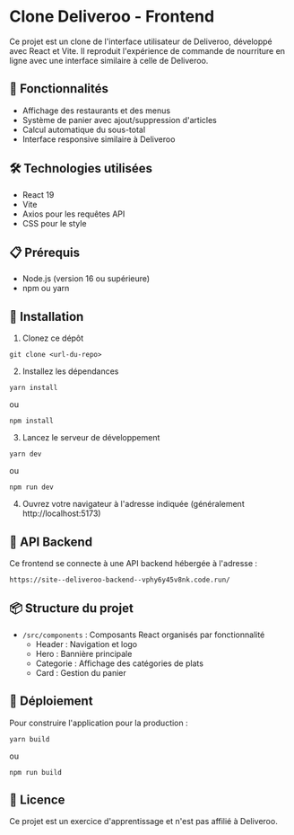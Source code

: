 # Clone Deliveroo - Frontend

Ce projet est un clone de l'interface utilisateur de Deliveroo, développé avec React et Vite. Il reproduit l'expérience de commande de nourriture en ligne avec une interface similaire à celle de Deliveroo.

## 🚀 Fonctionnalités

- Affichage des restaurants et des menus
- Système de panier avec ajout/suppression d'articles
- Calcul automatique du sous-total
- Interface responsive similaire à Deliveroo

## 🛠️ Technologies utilisées

- React 19
- Vite
- Axios pour les requêtes API
- CSS pour le style

## 📋 Prérequis

- Node.js (version 16 ou supérieure)
- npm ou yarn

## 🔧 Installation

1. Clonez ce dépôt

```
git clone <url-du-repo>
```

2. Installez les dépendances

```
yarn install
```

ou

```
npm install
```

3. Lancez le serveur de développement

```
yarn dev
```

ou

```
npm run dev
```

4. Ouvrez votre navigateur à l'adresse indiquée (généralement http://localhost:5173)

## 🔄 API Backend

Ce frontend se connecte à une API backend hébergée à l'adresse :

```
https://site--deliveroo-backend--vphy6y45v8nk.code.run/
```

## 📦 Structure du projet

- `/src/components` : Composants React organisés par fonctionnalité
  - Header : Navigation et logo
  - Hero : Bannière principale
  - Categorie : Affichage des catégories de plats
  - Card : Gestion du panier

## 🚀 Déploiement

Pour construire l'application pour la production :

```
yarn build
```

ou

```
npm run build
```

## 📝 Licence

Ce projet est un exercice d'apprentissage et n'est pas affilié à Deliveroo.
